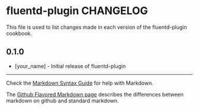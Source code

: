 fluentd-plugin CHANGELOG
========================

This file is used to list changes made in each version of the fluentd-plugin cookbook.

0.1.0
-----
- [your_name] - Initial release of fluentd-plugin

- - -
Check the [Markdown Syntax Guide](http://daringfireball.net/projects/markdown/syntax) for help with Markdown.

The [Github Flavored Markdown page](http://github.github.com/github-flavored-markdown/) describes the differences between markdown on github and standard markdown.
